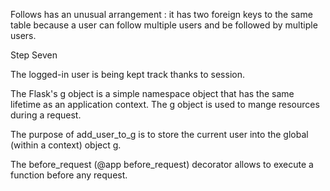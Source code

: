 Follows has an unusual arrangement : it has two foreign keys to the same table because a user can follow multiple users and be followed by multiple users.

Step Seven

The logged-in user is being kept track thanks to session.

The Flask's g object is a simple namespace object that has the same lifetime as an application context. The g object is used to mange resources during a request.

The purpose of add_user_to_g is to store the current user into the global (within a context) object g.

The before_request (@app before_request) decorator allows to execute a function before any request. 


